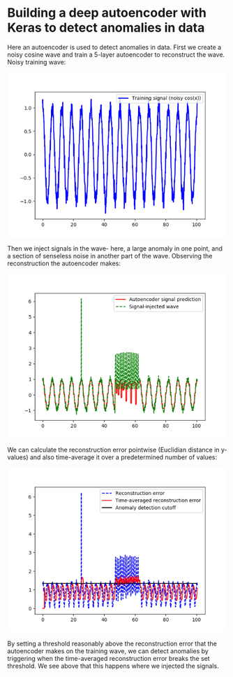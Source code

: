 # Building a deep autoencoder with Keras to detect anomalies in data

Here an autoencoder is used to detect anomalies in data. First we create a noisy cosine wave and train a 5-layer autoencoder to reconstruct the wave. Noisy training wave:

![Training data: noisy cosine wave](imgs/figure1.png)

Then we inject signals in the wave- here, a large anomaly in one point, and a section of senseless noise in another part of the wave. Observing the reconstruction the autoencoder makes:

![Signal injected wave and the prediction](imgs/figure2.png)

We can calculate the reconstruction error pointwise (Euclidian distance in y-values) and also time-average it over a predetermined number of values:

![Reconstruction error](imgs/figure3.png)

By setting a threshold reasonably above the reconstruction error that the autoencoder makes on the training wave, we can detect anomalies by triggering when the time-averaged reconstruction error breaks the set threshold. We see above that this happens where we injected the signals. 

